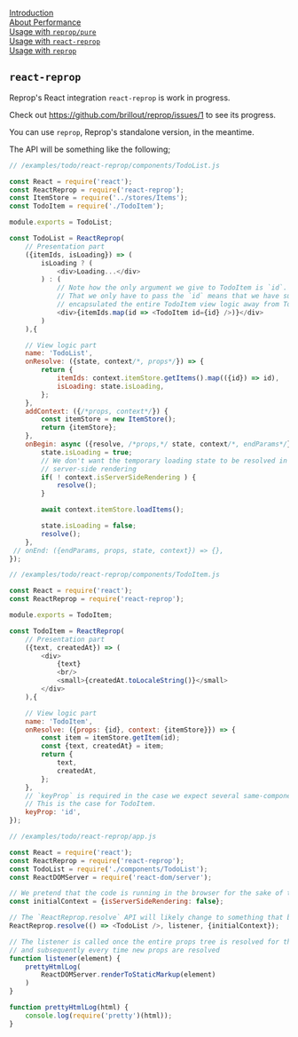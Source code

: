 <!---






    WARNING, READ THIS.
    This is a computed file. Do not edit.
    Edit `/docs/usage_react_reprop.template.md` instead.












    WARNING, READ THIS.
    This is a computed file. Do not edit.
    Edit `/docs/usage_react_reprop.template.md` instead.












    WARNING, READ THIS.
    This is a computed file. Do not edit.
    Edit `/docs/usage_react_reprop.template.md` instead.












    WARNING, READ THIS.
    This is a computed file. Do not edit.
    Edit `/docs/usage_react_reprop.template.md` instead.












    WARNING, READ THIS.
    This is a computed file. Do not edit.
    Edit `/docs/usage_react_reprop.template.md` instead.






-->
[Introduction](/)<br/>
[About Performance](/docs/performance.md)<br/>
[Usage with `reprop/pure`](/packages/reprop/pure)<br/>
[Usage with `react-reprop`](/packages/react-reprop)<br/>
[Usage with `reprop`](/packages/reprop)

## `react-reprop`

Reprop's React integration `react-reprop` is work in progress.

Check out https://github.com/brillout/reprop/issues/1 to see its progress.

You can use `reprop`, Reprop's standalone version, in the meantime.

The API will be something like the following;

~~~js
// /examples/todo/react-reprop/components/TodoList.js

const React = require('react');
const ReactReprop = require('react-reprop');
const ItemStore = require('../stores/Items');
const TodoItem = require('./TodoItem');

module.exports = TodoList;

const TodoList = ReactReprop(
    // Presentation part
    ({itemIds, isLoading}) => (
        isLoading ? (
            <div>Loading...</div>
        ) : (
            // Note how the only argument we give to TodoItem is `id`.
            // That we only have to pass the `id` means that we have successfully
            // encapsulated the entire TodoItem view logic away from TodoList.
            <div>{itemIds.map(id => <TodoItem id={id} />)}</div>
        )
    ),{

    // View logic part
    name: 'TodoList',
    onResolve: ({state, context/*, props*/}) => {
        return {
            itemIds: context.itemStore.getItems().map(({id}) => id),
            isLoading: state.isLoading,
        };
    },
    addContext: ({/*props, context*/}) {
        const itemStore = new ItemStore();
        return {itemStore};
    },
    onBegin: async ({resolve, /*props,*/ state, context/*, endParams*/}) => {
        state.isLoading = true;
        // We don't want the temporary loading state to be resolved in the case of
        // server-side rendering
        if( ! context.isServerSideRendering ) {
            resolve();
        }

        await context.itemStore.loadItems();

        state.isLoading = false;
        resolve();
    },
 // onEnd: ({endParams, props, state, context}) => {},
});
~~~

~~~js
// /examples/todo/react-reprop/components/TodoItem.js

const React = require('react');
const ReactReprop = require('react-reprop');

module.exports = TodoItem;

const TodoItem = ReactReprop(
    // Presentation part
    ({text, createdAt}) => (
        <div>
            {text}
            <br/>
            <small>{createdAt.toLocaleString()}</small>
        </div>
    ),{

    // View logic part
    name: 'TodoItem',
    onResolve: ({props: {id}, context: {itemStore}}) => {
        const item = itemStore.getItem(id);
        const {text, createdAt} = item;
        return {
            text,
            createdAt,
        };
    },
    // `keyProp` is required in the case we expect several same-component siblings.
    // This is the case for TodoItem.
    keyProp: 'id',
});
~~~

~~~js
// /examples/todo/react-reprop/app.js

const React = require('react');
const ReactReprop = require('react-reprop');
const TodoList = require('./components/TodoList');
const ReactDOMServer = require('react-dom/server');

// We pretend that the code is running in the browser for the sake of the example
const initialContext = {isServerSideRendering: false};

// The `ReactReprop.resolve` API will likely change to something that better fits React's Fiber API
ReactReprop.resolve(() => <TodoList />, listener, {initialContext});

// The listener is called once the entire props tree is resolved for the first time
// and subsequently every time new props are resolved
function listener(element) {
    prettyHtmlLog(
        ReactDOMServer.renderToStaticMarkup(element)
    )
}

function prettyHtmlLog(html) {
    console.log(require('pretty')(html));
}
~~~


<!---






    WARNING, READ THIS.
    This is a computed file. Do not edit.
    Edit `/docs/usage_react_reprop.template.md` instead.












    WARNING, READ THIS.
    This is a computed file. Do not edit.
    Edit `/docs/usage_react_reprop.template.md` instead.












    WARNING, READ THIS.
    This is a computed file. Do not edit.
    Edit `/docs/usage_react_reprop.template.md` instead.












    WARNING, READ THIS.
    This is a computed file. Do not edit.
    Edit `/docs/usage_react_reprop.template.md` instead.












    WARNING, READ THIS.
    This is a computed file. Do not edit.
    Edit `/docs/usage_react_reprop.template.md` instead.






-->
